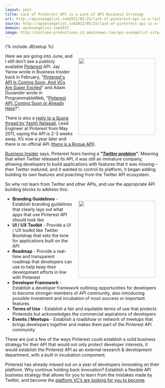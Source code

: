 ```yaml
---
layout: post
title: Lack of Pinterest API is a Lack of API Business Strategy
url: http://apievangelist.com2012/05/25/lack-of-pinterest-api-is-a-lack-of-api-business-strategy/
source: http://apievangelist.com2012/05/25/lack-of-pinterest-api-is-a-lack-of-api-business-strategy/
domain: apievangelist.com2012
image: http://kinlane-productions.s3.amazonaws.com/api-evangelist-site/blog/Pinterest_Logo.png
---
```

{% include JB/setup %}
<p><a title="Pinterest" href="http://pinterest.com/" target="_blank"><img style="padding: 15px;" src="http://kinlane-productions.s3.amazonaws.com/api-evangelist/pinterest/Pinterest_Logo.png" alt="" width="250" align="right" /></a></p>
<p>Here we are going into June, and I still don&rsquo;t see a publicly available <a title="Pinterest" href="http://pinterest.com/" target="_blank">Pinterest</a> API.  Jay Yarow wrote in Business Insider back in February, "<a title="Pinterest's API Is Coming Soon, And VCs Are Super Excited" href="http://articles.businessinsider.com/2012-03-26/tech/31238519_1_mobile-apps-twitterrific-hootsuite">Pinterest's API Is Coming Soon, And VCs Are Super Excited</a>" and Adam Duvander wrote in ProgrammableWeb, "<a title="Pinterest API: Coming Soon or Already Here" href="http://blog.programmableweb.com/2012/02/09/pinterest-api-coming-soon-or-already-here/">Pinterest API: Coming Soon or Already Here</a>?".</p>
<p>There is also a <a title="reply to a Quora thread by Yashh Nelapati" href="http://www.quora.com/Pinterest/Is-there-an-API-for-Pinterest-that-allows-users-to-display-a-set-of-pins-photos-on-your-own-website">reply to a Quora thread by Yashh Nelapati</a>, Lead Engineer at Pinterest from May 2011, saying the API is 2-3 weeks away.  It&rsquo;s now a year later and there is no official API (<a title="rogue api" href="http://tijn.bo.lt/pinterest-api">there is a Rogue API</a>).</p>
<p><a title="Business Insider" href="http://www.businessinsider.com/">Business Insider</a> says, Pinterest fears having a <strong><em>"<a title="Twitter Problem" href="http://articles.businessinsider.com/2012-03-26/tech/31238519_1_mobile-apps-twitterrific-hootsuite">Twitter problem</a>&rdquo;</em></strong>.  Meaning that when Twitter released its API, it was still an immature company, allowing developers to build applications with features that it was missing--then Twitter matured, and it wanted to control its platform, it began adding building its own features and poaching from the Twitter API ecosystem.</p>
<p>So why not learn from Twitter and other APIs, and use the appropriate API building blocks to address this:</p>
<p><a title="Pinterest" href="http://pinterest.com/" target="_blank"><img style="padding: 15px;" src="http://kinlane-productions.s3.amazonaws.com/api-evangelist/pinterest/Pinterest-Home-Page.png" alt="" width="250" align="right" /></a></p>
<ul class="mainlist">
<li><strong>Branding Guidelines</strong> - Establish branding guidelines that clearly lays out what apps that use Pinterest API should look like</li>
<li><strong>UI / UX Toolkit</strong> - Provide a UI / UX toolkit like Twitter Bootstrap that sets the tone for applications built on the API</li>
<li><strong>Roadmap</strong> - Provide a real-time and transparent roadmap that developers can use to help keep their development efforts in line with Pinterest</li>
<li><strong>Developer Framework</strong> - Establish a developer framework outlining opportunities for developers to become stronger members of API community, also introducing possible investment and incubation of most success or important features</li>
<li><strong>Terms of Use</strong> - Establish a fair and equitable terms of use that protects Pinterests but acknowledges the commercial aspirations of developers</li>
<li><strong>Events / Meetups</strong> - Establish a roadshow or network of meetups that brings developers together and makes them part of the Pinterest API community</li>
</ul>
<p>These are just a few of the ways Pinterest could establish a solid business strategy for their API that would not only protect developer interests, it would establish the Pinterest API as an external research &amp; development department, with a built in incubation component.</p>
<p>Pinterest has already missed out on a year of developers innovating on their platform.  Why continue holding back innovation?  Establish a flexible API business strategy that allows for you to learn from the mistakes made by Twitter, and become the <a href="http://www.businessinsider.com/pinterests-api-is-coming-soon-and-vcs-are-super-excited-2012-2">platform VC&rsquo;s are looking for you to become</a>.</p>
